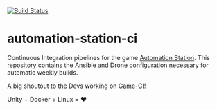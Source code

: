 [![Build Status](https://drone.kiwi-labs.net/api/badges/Diesel-Net/automation-station-ci/status.svg)](https://drone.kiwi-labs.net/Diesel-Net/automation-station-ci)


# automation-station-ci
Continuous Integration pipelines for the game [Automation Station](https://www.automationstationgame.com/). This repository contains the Ansible and Drone configuration necessary for automatic weekly builds.

A big shoutout to the Devs working on [Game-CI](https://game.ci/)!

Unity + Docker + Linux = :heart:
